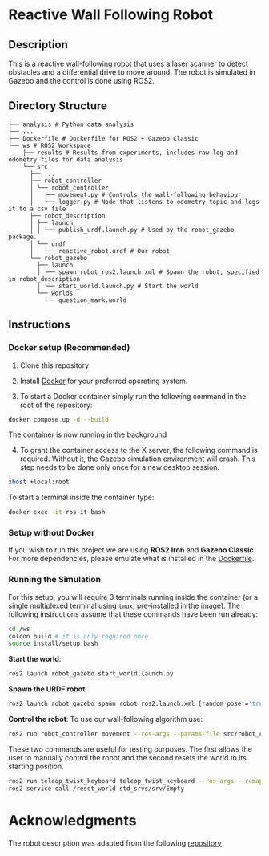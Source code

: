 # Reactive Wall Following Robot

## Description
This is a reactive wall-following robot that uses a laser scanner to detect obstacles and a differential drive to move around. The robot is simulated in Gazebo and the control is done using ROS2.

## Directory Structure

```
├── analysis # Python data analysis
├── ...
├── Dockerfile # Dockerfile for ROS2 + Gazebo Classic
└── ws # ROS2 Workspace
    ├── results # Results from experiments, includes raw log and odometry files for data analysis
    └── src
      ├── ...
      ├── robot_controller
      │ └── robot_controller
      │   ├── movement.py # Controls the wall-following behaviour
      │   └── logger.py # Node that listens to odometry topic and logs it to a csv file
      ├── robot_description
      │ ├── launch
      │ │ └── publish_urdf.launch.py # Used by the robot_gazebo package.
      │ └── urdf
      │   └── reactive_robot.urdf # Our robot
      └── robot_gazebo
        ├── launch
        │ ├── spawn_robot_ros2.launch.xml # Spawn the robot, specified in robot_description
        │ └── start_world.launch.py # Start the world
        └── worlds
          └── question_mark.world
```

## Instructions

### Docker setup (Recommended)

1. Clone this repository

2. Install [Docker](https://www.docker.com/) for your preferred operating system.


3. To start a Docker container simply run the following command in the root of the repository:
```bash
docker compose up -d --build
```
The container is now running in the background

4. To grant the container access to the X server, the following command is required. Without it, the Gazebo simulation environment will crash. This step needs to be done only once for a new desktop session.
```bash
xhost +local:root
```

To start a terminal inside the container type:
```bash
docker exec -it ros-it bash
```

### Setup without Docker
If you wish to run this project we are using **ROS2 Iron** and **Gazebo Classic**. For more dependencies, please emulate what is installed in the [Dockerfile](https://github.com/filipepcampos/feup-ri-reactive-robot/blob/c1b17c30142b527e5d85cbc939fb55c7664afd6b/Dockerfile#L7).

### Running the Simulation

For this setup, you will require 3 terminals running inside the container (or a single multiplexed terminal using `tmux`, pre-installed in the image).
The following instructions assume that these commands have been run already:
```bash
cd /ws
colcon build # it is only required once
source install/setup.bash
```

**Start the world**:
```bash
ros2 launch robot_gazebo start_world.launch.py
```

**Spawn the URDF robot**:
```bash
ros2 launch robot_gazebo spawn_robot_ros2.launch.xml [random_pose:='true' | 'false']
```

**Control the robot**:
To use our wall-following algorithm use:
```bash
ros2 run robot_controller movement --ros-args --params-file src/robot_controller/param/params.yaml
```
These two commands are useful for testing purposes. The first allows the user to manually control the robot and the second resets the world to its starting position.

```bash
ros2 run teleop_twist_keyboard teleop_twist_keyboard --ros-args --remap /cmd_vel:=/reactive_robot/cmd_vel
ros2 service call /reset_world std_srvs/srv/Empty
```

# Acknowledgments

The robot description was adapted from the following [repository](https://bitbucket.org/theconstructcore/box_bot/src/master/box_bot_description/)
